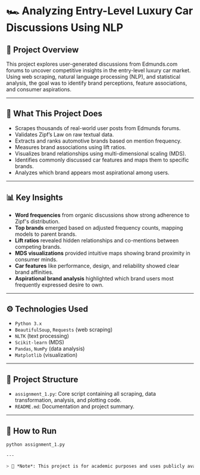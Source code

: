 # 🏎️ Analyzing Entry-Level Luxury Car Discussions Using NLP

## 📘 Project Overview
This project explores user-generated discussions from Edmunds.com forums to uncover competitive insights in the entry-level luxury car market. Using web scraping, natural language processing (NLP), and statistical analysis, the goal was to identify brand perceptions, feature associations, and consumer aspirations.

---

## 🧠 What This Project Does
- Scrapes thousands of real-world user posts from Edmunds forums.
- Validates Zipf’s Law on raw textual data.
- Extracts and ranks automotive brands based on mention frequency.
- Measures brand associations using lift ratios.
- Visualizes brand relationships using multi-dimensional scaling (MDS).
- Identifies commonly discussed car features and maps them to specific brands.
- Analyzes which brand appears most aspirational among users.

---

## 📊 Key Insights
- **Word frequencies** from organic discussions show strong adherence to Zipf's distribution.
- **Top brands** emerged based on adjusted frequency counts, mapping models to parent brands.
- **Lift ratios** revealed hidden relationships and co-mentions between competing brands.
- **MDS visualizations** provided intuitive maps showing brand proximity in consumer minds.
- **Car features** like performance, design, and reliability showed clear brand affinities.
- **Aspirational brand analysis** highlighted which brand users most frequently expressed desire to own.

---

## ⚙️ Technologies Used
- `Python 3.x`
- `BeautifulSoup`, `Requests` (web scraping)
- `NLTK` (text processing)
- `Scikit-learn` (MDS)
- `Pandas`, `NumPy` (data analysis)
- `Matplotlib` (visualization)

---

## 📂 Project Structure
- `assignment_1.py`: Core script containing all scraping, data transformation, analysis, and plotting code.
- `README.md`: Documentation and project summary.

---

## 🚀 How to Run

```bash
python assignment_1.py

---

> 🚨 *Note*: This project is for academic purposes and uses publicly available data from Edmunds.com.
